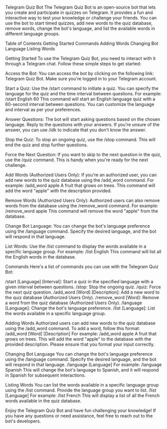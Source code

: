 Telegram Quiz Bot
The Telegram Quiz Bot is an open-source bot that lets you create and participate in quizzes on Telegram. It provides a fun and interactive way to test your knowledge or challenge your friends. You can use the bot to start timed quizzes, add new words to the quiz database, remove words, change the bot's language, and list the available words in different language groups.

Table of Contents
Getting Started
Commands
Adding Words
Changing Bot Language
Listing Words

Getting Started
To use the Telegram Quiz Bot, you need to interact with it through a Telegram chat. Follow these simple steps to get started:

Access the Bot: You can access the bot by clicking on the following link: Telegram Quiz Bot. Make sure you're logged in to your Telegram account.

Start a Quiz: Use the /start command to initiate a quiz. You can specify the language for the quiz and the time interval between questions. 
For example:
/start English 60
This command will start an English language quiz with a 60-second interval between questions. You can customize the language and interval as per your preferences.

Answer Questions: The bot will start asking questions based on the chosen language. Reply to the questions with your answers. If you're unsure of the answer, you can use /idk to indicate that you don't know the answer.

Stop the Quiz: To stop an ongoing quiz, use the /stop command. This will end the quiz and stop further questions.

Force the Next Question: If you want to skip to the next question in the quiz, use the /quiz command. This is handy when you're ready for the next challenge.

Add Words (Authorized Users Only): If you're an authorized user, you can add new words to the quiz database using the /add_word command.
For example:
/add_word apple A fruit that grows on trees.
This command will add the word "apple" with the description provided.

Remove Words (Authorized Users Only): Authorized users can also remove words from the database using the /remove_word command.
For example:
/remove_word apple
This command will remove the word "apple" from the database.

Change Bot Language: You can change the bot's language preference using the /language command. Specify the desired language, and the bot will respond in that language.

List Words: Use the /list command to display the words available in a specific language group.
For example:
/list English
This command will list all the English words in the database.

Commands
Here's a list of commands you can use with the Telegram Quiz Bot:

/start [Language] [Interval]: Start a quiz in the specified language with a given interval between questions.
/stop: Stop the ongoing quiz.
/quiz: Force the next quiz question.
/add_word [Word] [Description]: Add a new word to the quiz database (Authorized Users Only).
/remove_word [Word]: Remove a word from the quiz database (Authorized Users Only).
/language [Language]: Change the bot's language preference.
/list [Language]: List the words available in a specific language group.

Adding Words
Authorized users can add new words to the quiz database using the /add_word command. 
To add a word, follow this format:
/add_word [Word] [Description]
For example:
/add_word apple A fruit that grows on trees.
This will add the word "apple" to the database with the provided description. Please ensure that you format your input correctly.

Changing Bot Language
You can change the bot's language preference using the /language command. Specify the desired language, and the bot will respond in that language.
/language [Language]
For example:
/language Spanish
This will change the bot's language to Spanish, and it will respond in Spanish for subsequent interactions.

Listing Words
You can list the words available in a specific language group using the /list command. Provide the language group you want to list.
/list [Language]
For example:
/list French
This will display a list of all the French words available in the quiz database.

Enjoy the Telegram Quiz Bot and have fun challenging your knowledge! If you have any questions or need assistance, feel free to reach out to the bot's developers.